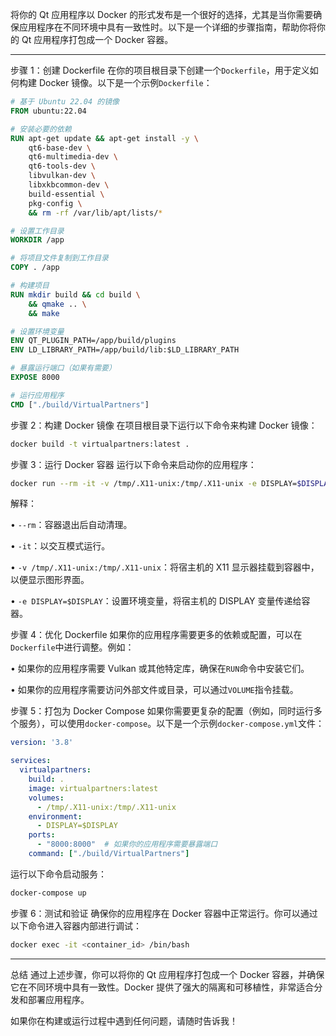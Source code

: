 将你的 Qt 应用程序以 Docker 的形式发布是一个很好的选择，尤其是当你需要确保应用程序在不同环境中具有一致性时。以下是一个详细的步骤指南，帮助你将你的 Qt 应用程序打包成一个 Docker 容器。


---



步骤 1：创建 Dockerfile
在你的项目根目录下创建一个`Dockerfile`，用于定义如何构建 Docker 镜像。以下是一个示例`Dockerfile`：


```Dockerfile
# 基于 Ubuntu 22.04 的镜像
FROM ubuntu:22.04

# 安装必要的依赖
RUN apt-get update && apt-get install -y \
    qt6-base-dev \
    qt6-multimedia-dev \
    qt6-tools-dev \
    libvulkan-dev \
    libxkbcommon-dev \
    build-essential \
    pkg-config \
    && rm -rf /var/lib/apt/lists/*

# 设置工作目录
WORKDIR /app

# 将项目文件复制到工作目录
COPY . /app

# 构建项目
RUN mkdir build && cd build \
    && qmake .. \
    && make

# 设置环境变量
ENV QT_PLUGIN_PATH=/app/build/plugins
ENV LD_LIBRARY_PATH=/app/build/lib:$LD_LIBRARY_PATH

# 暴露运行端口（如果有需要）
EXPOSE 8000

# 运行应用程序
CMD ["./build/VirtualPartners"]
```



步骤 2：构建 Docker 镜像
在项目根目录下运行以下命令来构建 Docker 镜像：

```bash
docker build -t virtualpartners:latest .
```



步骤 3：运行 Docker 容器
运行以下命令来启动你的应用程序：

```bash
docker run --rm -it -v /tmp/.X11-unix:/tmp/.X11-unix -e DISPLAY=$DISPLAY virtualpartners:latest
```



解释：

• `--rm`：容器退出后自动清理。

• `-it`：以交互模式运行。

• `-v /tmp/.X11-unix:/tmp/.X11-unix`：将宿主机的 X11 显示器挂载到容器中，以便显示图形界面。

• `-e DISPLAY=$DISPLAY`：设置环境变量，将宿主机的 DISPLAY 变量传递给容器。


步骤 4：优化 Dockerfile
如果你的应用程序需要更多的依赖或配置，可以在`Dockerfile`中进行调整。例如：

• 如果你的应用程序需要 Vulkan 或其他特定库，确保在`RUN`命令中安装它们。

• 如果你的应用程序需要访问外部文件或目录，可以通过`VOLUME`指令挂载。


步骤 5：打包为 Docker Compose
如果你需要更复杂的配置（例如，同时运行多个服务），可以使用`docker-compose`。以下是一个示例`docker-compose.yml`文件：


```yaml
version: '3.8'

services:
  virtualpartners:
    build: .
    image: virtualpartners:latest
    volumes:
      - /tmp/.X11-unix:/tmp/.X11-unix
    environment:
      - DISPLAY=$DISPLAY
    ports:
      - "8000:8000"  # 如果你的应用程序需要暴露端口
    command: ["./build/VirtualPartners"]
```


运行以下命令启动服务：

```bash
docker-compose up
```



步骤 6：测试和验证
确保你的应用程序在 Docker 容器中正常运行。你可以通过以下命令进入容器内部进行调试：

```bash
docker exec -it <container_id> /bin/bash
```



---



总结
通过上述步骤，你可以将你的 Qt 应用程序打包成一个 Docker 容器，并确保它在不同环境中具有一致性。Docker 提供了强大的隔离和可移植性，非常适合分发和部署应用程序。

如果你在构建或运行过程中遇到任何问题，请随时告诉我！
